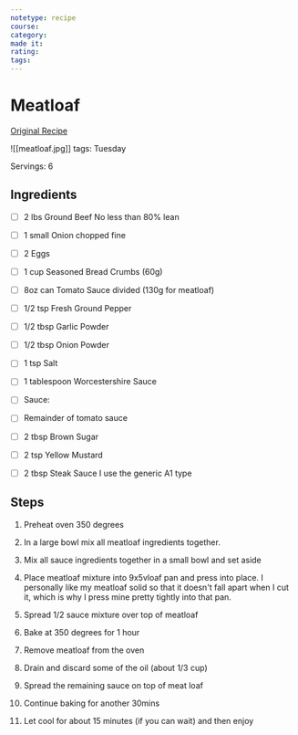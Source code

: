 ```yaml
---
notetype: recipe
course:
category:
made it:
rating:
tags:
---
```

# Meatloaf

[Original Recipe](https://www.twosouthernsweeties.com/best-meatloaf-ever-2)

![[meatloaf.jpg]]
tags: Tuesday

Servings: 6

## Ingredients
- [ ] 2 lbs Ground Beef No less than 80% lean- [ ] 1 small Onion chopped fine- [ ] 2 Eggs- [ ] 1 cup Seasoned Bread Crumbs (60g)- [ ] 8oz can Tomato Sauce divided (130g for meatloaf)- [ ] 1/2 tsp Fresh Ground Pepper- [ ] 1/2 tbsp Garlic Powder- [ ] 1/2 tbsp Onion Powder- [ ] 1 tsp Salt- [ ] 1 tablespoon Worcestershire Sauce- [ ] Sauce:- [ ] Remainder of tomato sauce- [ ] 2 tbsp Brown Sugar- [ ] 2 tsp Yellow Mustard- [ ] 2 tbsp Steak Sauce I use the generic A1 type

## Steps
1) Preheat oven 350 degrees

2) In a large bowl mix all meatloaf ingredients together.

3) Mix all sauce ingredients together in a small bowl and set aside

4) Place meatloaf mixture into 9x5vloaf pan and press into place. I personally like my meatloaf solid so that it doesn't fall apart when I cut it, which is why I press mine pretty tightly into that pan.

5) Spread 1/2 sauce mixture over top of meatloaf

6) Bake at 350 degrees for 1 hour

7) Remove meatloaf from the oven

8) Drain and discard some of the oil (about 1/3 cup)

9) Spread the remaining sauce on top of meat loaf

10) Continue baking for another 30mins

11) Let cool for about 15 minutes (if you can wait) and then enjoy

